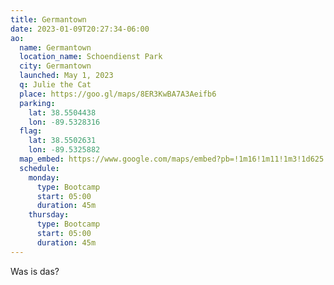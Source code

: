 ```yaml
---
title: Germantown
date: 2023-01-09T20:27:34-06:00
ao:
  name: Germantown
  location_name: Schoendienst Park
  city: Germantown
  launched: May 1, 2023
  q: Julie the Cat
  place: https://goo.gl/maps/8ER3KwBA7A3Aeifb6
  parking:
    lat: 38.5504438
    lon: -89.5328316
  flag:
    lat: 38.5502631
    lon: -89.5325882
  map_embed: https://www.google.com/maps/embed?pb=!1m16!1m11!1m3!1d625.1739665185487!2d-89.53305798929041!3d38.55023438633987!2m2!1f0!2f0!3m2!1i1024!2i768!4f13.1!3m2!1m1!2zMzjCsDMzJzAxLjAiTiA4OcKwMzEnNTcuMyJX!5e1!3m2!1sen!2sus!4v1682611603376!5m2!1sen!2sus
  schedule:
    monday:
      type: Bootcamp
      start: 05:00
      duration: 45m
    thursday:
      type: Bootcamp
      start: 05:00
      duration: 45m
---
```

Was is das?
